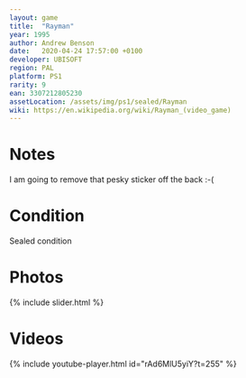 ```yaml
---
layout: game
title:  "Rayman"
year: 1995
author: Andrew Benson
date:   2020-04-24 17:57:00 +0100
developer: UBISOFT
region: PAL
platform: PS1
rarity: 9
ean: 3307212805230
assetLocation: /assets/img/ps1/sealed/Rayman
wiki: https://en.wikipedia.org/wiki/Rayman_(video_game)
---
```


# Notes

I am going to remove that pesky sticker off the back :-(

# Condition

Sealed condition

# Photos

{% include slider.html %}

# Videos

{% include youtube-player.html id="rAd6MlU5yiY?t=255" %}
